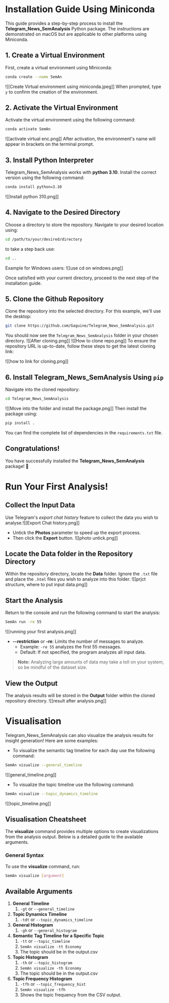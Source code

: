 # Installation Guide Using Miniconda
This guide provides a step-by-step process to install the **Telegram_News_SemAnalysis** Python package. The instructions are demonstrated on macOS but are applicable to other platforms using Miniconda.
## 1. Create a Virtual Environment 
First, create a virtual environment using Miniconda: 
```bash
conda create --name SemAn
```
![[Create Virtual environment using miniconda.jpeg]]
When prompted, type `y` to confirm the creation of the environment.
## 2. Activate the Virtual Environment
Activate the virtual environment using the following command:
```bash
conda activate SemAn
```
![[activate virtual enc.png]]
After activation, the environment's name will appear in brackets on the terminal prompt.
## 3. Install Python Interpreter
Telegram_News_SemAnalysis works with **python 3.10**. Install the correct version using the following command:
```bash
conda install python=3.10
```
![[Install python 310.png]]
## 4. Navigate to the Desired Directory
Choose a directory to store the repository. Navigate to your desired location using:
```bash
cd /path/to/your/desired/directory
```
to take a step back use:
```bash
cd ..
```

Example for Windows users:
![[use cd on windows.png]]

Once satisfied with your current directory, proceed to the next step of the installation guide.
## 5. Clone the Github Repository
Clone the repository into the selected directory. For this example, we'll use the desktop:
```bash
git clone https://github.com/Gaguine/Telegram_News_SemAnalysis.git
```
You should now see the `Telegram_News_SemAnalysis` folder in your chosen directory.
![[After cloning.png]]
![[How to clone repo.png]]
To ensure the repository URL is up-to-date, follow these steps to get the latest cloning link:

![[how to link for cloning.png]]

## 6. Install Telegram_News_SemAnalysis Using `pip`
Navigate into the cloned repository:
```bash
cd Telegram_News_SemAnalysis
```
![[Move into the folder and install the package.png]]
Then install the package using:
```bash
pip install .
```
You can find the complete list of dependencies in the `requirements.txt` file.
## Congratulations!

You have successfully installed the **Telegram_News_SemAnalysis** package! 🎉

# Run Your First Analysis!
## Collect the Input Data
Use Telegram's *export chat history* feature to collect the data you wish to analyse.![[Export Chat history.png]]
- Untick the **Photos** parameter to speed up the export process. 
- Then click the **Export** button.
![[photo untick.png]]
## Locate the Data folder in the Repository Directory
Within the repository directory, locate the **Data** folder. Ignore the `.txt` file and place the `.html` files you wish to analyze into this folder.
![[prjct structure, where to put input data.png]]
## Start the Analysis
Return to the console and run the following command to start the analysis:
```bash
SemAn run -re 55
```
![[running your first analysis.png]]
- **--restriction** or **-re**: Limits the number of messages to analyze.
    - Example: `-re 55` analyzes the first 55 messages.
    - Default: If not specified, the program analyzes all input data.

> **Note:** Analyzing large amounts of data may take a toll on your system, so be mindful of the dataset size.

## View the Output
The analysis results will be stored in the **Output** folder within the cloned repository directory.
![[result after analysis.png]]
# Visualisation
Telegram_News_SemAnalysis can also visualize the analysis results for insight generation!
Here are some examples:
- To visualize the semantic tag timeline for each day use the following command:
```bash
SemAn visualize --general_timeline
```
![[general_timeline.png]]
- To visualize the topic timeline use the following command:
```bash
SemAn visualize --topic_dynamics_timeline
```
![[topic_timeline.png]]
## Visualisation Cheatsheet
The **visualize** command provides multiple options to create visualizations from the analysis output. Below is a detailed guide to the available arguments.
### General Syntax 
To use the **visualize** command, run: 
```bash
SemAn visualize [argument]
```
## Available Arguments
1. **General Timeline**
	1. `-gt` or `--general_timeline`
2. **Topic Dynamics Timeline**
	1. `-tdt` or `--topic_dynamics_timeline`
3. **General Histogram**
	1. `-gh` or `--general_histogram`
4. **Semantic Tag Timeline for a Specific Topic**
	1. `-tt` or `--topic_timeline`
	2. `SemAn visualize -tt Economy`
	3. The topic should be in the output.csv
5. **Topic Histogram**
	1. `-th` or `--topic_histogram`
	2. `SemAn visualize -th Economy`
	3. The topic should be in the output.csv
6. **Topic Frequency Histogram**
	1. `-tfh` or `--topic_frequency_hist`
	2. `SemAn visualize -tfh`
	3. Shows the topic frequency from the CSV output.
